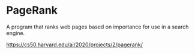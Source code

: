 # PageRank
A program that ranks web pages based on importance for use in a search engine.

https://cs50.harvard.edu/ai/2020/projects/2/pagerank/
